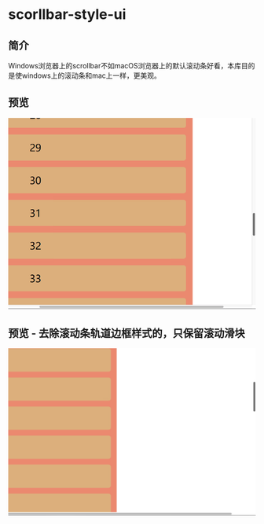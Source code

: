 # scorllbar-style-ui

## 简介

Windows浏览器上的scrollbar不如macOS浏览器上的默认滚动条好看，本库目的是使windows上的滚动条和mac上一样，更美观。

## 预览

![](./images/demo.png)

## 预览 - 去除滚动条轨道边框样式的，只保留滚动滑块

![](./images/demo2.png)

